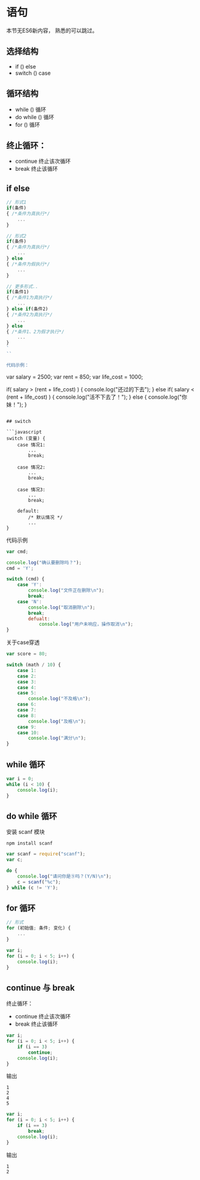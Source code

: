 # 语句

本节无ES6新内容， 熟悉的可以跳过。

## 选择结构

* if () else
* switch () case

## 循环结构

* while () 循环
* do while () 循环
* for () 循环

## 终止循环：

* continue 终止该次循环
* break 终止该循环

## if else

```javascript
// 形式1
if(条件)
{ /*条件为真执行*/
    ...
}

// 形式2
if(条件)
{ /*条件为真执行*/
    ...
} else
{ /*条件为假执行*/
    ...
}

// 更多形式..
if(条件1)
{ /*条件1为真执行*/
    ...
} else if(条件2)
{ /*条件2为真执行*/
    ...
} else
{ /*条件1、2为假才执行*/
    ...
}
`
``

代码示例：

```
var salary = 2500;
var rent = 850;
var life_cost = 1000;

if( salary > (rent + life_cost) )
{
    console.log("还过的下去");
} else if( salary < (rent + life_cost) )
{
    console.log("活不下去了！");
} else
{
    console.log("你妹！");
}
```

## switch

```javascript
switch (变量) {
	case 情况1:
		...
		break;

	case 情况2:
		...
		break;

	case 情况3:
		...
		break;

	default:
		/* 默认情况 */
		...
}
```

代码示例

```javascript
var cmd;

console.log("确认要删除吗？");
cmd = 'Y';

switch (cmd) {
	case 'Y':
		console.log("文件正在删除\n");
		break;
	case 'N':
		console.log("取消删除\n");
		break;
		defualt:
			console.log("用户未响应，操作取消\n");
}
```
关于case穿透

```javascript
var score = 80;

switch (math / 10) {
	case 1:
	case 2:
	case 3:
	case 4:
	case 5:
		console.log("不及格\n");
	case 6:
	case 7:
	case 8:
		console.log("及格\n");
	case 9:
	case 10:
		console.log("满分\n");
}
```

## while 循环

```javascript
var i = 0;
while (i < 10) {
	console.log(i);
}
```

## do while 循环
安装 scanf 模块
```
npm install scanf
```

```javascript
var scanf = require("scanf");
var c;

do {
	console.log("请问你是⑨吗？(Y/N)\n");
	c = scanf("%c");
} while (c != 'Y');
```

## for 循环

```javascript
// 形式
for (初始值; 条件; 变化) {
	...
}
```

```javascript
var i;
for (i = 0; i < 5; i++) {
	console.log(i);
}
```

## continue 与 break

终止循环：
* continue 终止该次循环
* break 终止该循环

```javascript
var i;
for (i = 0; i < 5; i++) {
	if (i == 3)
		continue;
	console.log(i);
}
```
输出
```
1
2
4
5
```
```javascript
var i;
for (i = 0; i < 5; i++) {
	if (i == 3)
		break;
	console.log(i);
}
```
输出
```
1
2
```
